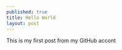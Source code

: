 ```yaml
---
published: true
title: Hello World
layout: post
---
```

This is my first post from my GitHub accont